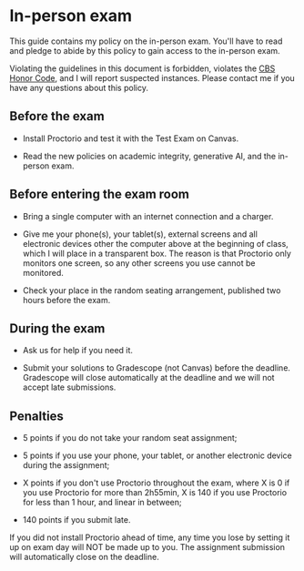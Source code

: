 # In-person exam

This guide contains my policy on the in-person exam. You'll have to read and pledge to abide by this policy to gain access to the in-person exam.

Violating the guidelines in this document is forbidden, violates the [CBS Honor Code](https://students.business.columbia.edu/office-of-student-affairs/academic-advising-and-student-success/academic-integrity), and I will report suspected instances. Please contact me if you have any questions about this policy.

## Before the exam

- Install Proctorio and test it with the Test Exam on Canvas.

- Read the new policies on academic integrity, generative AI, and the in-person exam.

## Before entering the exam room

- Bring a single computer with an internet connection and a charger.

- Give me your phone(s), your tablet(s), external screens and all electronic devices other the computer above at the beginning of class, which I will place in a transparent box. The reason is that Proctorio only monitors one screen, so any other screens you use cannot be monitored.

- Check your place in the random seating arrangement, published two hours before the exam.

## During the exam

- Ask us for help if you need it.

- Submit your solutions to Gradescope (not Canvas) before the deadline. Gradescope will close automatically at the deadline and we will not accept late submissions.

## Penalties

- 5 points if you do not take your random seat assignment;

- 5 points if you use your phone, your tablet, or another electronic device during the assignment;

- X points if you don't use Proctorio throughout the exam, where X is 0 if you use Proctorio for more than 2h55min, X is 140 if you use Proctorio for less than 1 hour, and linear in between;

- 140 points if you submit late.

If you did not install Proctorio ahead of time, any time you lose by setting it up on exam day will NOT be made up to you. The assignment submission will automatically close on the deadline.
